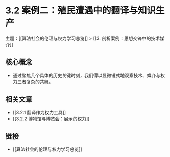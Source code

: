 # 3.2 案例二：殖民遭遇中的翻译与知识生产

主题：[[算法社会的伦理与权力学习总览]] > [[3. 剖析案例：思想交锋中的技术媒介]]

## 核心概念

- 通过聚焦几个具体的历史关键时刻，我们得以显微镜式地观察技术、媒介与权力三者复杂的共舞。

## 相关文章

- [[3.2.1 翻译作为权力工具]]
- [[3.2.2 博物馆与博览会：展示的权力]]

## 链接

- [[算法社会的伦理与权力学习总览]]
